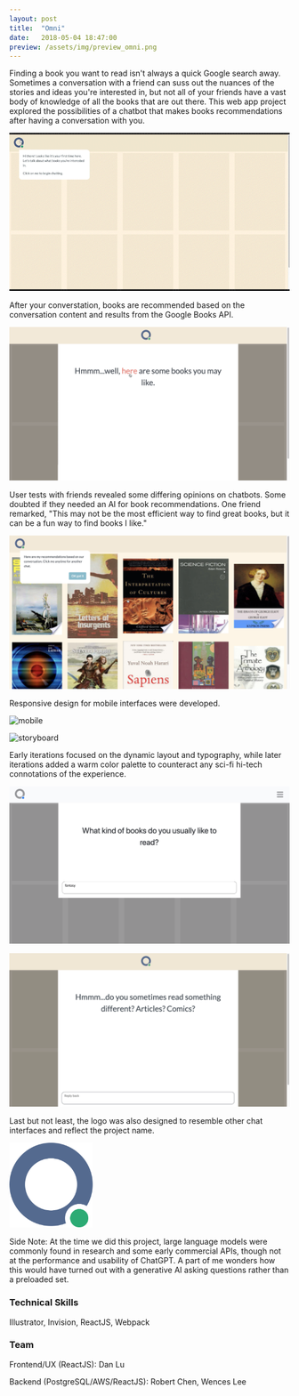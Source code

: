 ```yaml
---
layout: post
title:  "Omni"
date:   2018-05-04 18:47:00
preview: /assets/img/preview_omni.png
---
```


Finding a book you want to read isn't always a quick Google search away. Sometimes a conversation with a friend can suss out the nuances of the stories and ideas you're interested in, but not all of your friends have a vast body of knowledge of all the books that are out there. This web app project explored the possibilities of a chatbot that makes books recommendations after having a conversation with you.

![chatbox animation](/assets/img/omni/intro.gif)

After your converstation, books are recommended based on the conversation content and results from the Google Books API. 

![chatbox centered](/assets/img/omni/03_screen4.png)

User tests with friends revealed some differing opinions on chatbots. Some doubted if they needed an AI for book recommendations. One friend remarked, "This may not be the most efficient way to find great books, but it can be a fun way to find books I like."

![book recommendations](/assets/img/omni/04_screen5.png)

Responsive design for mobile interfaces were developed.

![mobile](/assets/img/omni/05_mobile-composite.png)

![storyboard](/assets/img/omni/08_storyboard-mobile.png)

Early iterations focused on the dynamic layout and typography, while later iterations added a warm color palette to counteract any sci-fi hi-tech connotations of the experience.

![sci-fi](/assets/img/omni/06_dev02.png)

![warm](/assets/img/omni/06_screen8.png)

Last but not least, the logo was also designed to resemble other chat interfaces and reflect the project name.

<div class="row"><div class="column"></div><div class="column"><img width="150" src="/assets/img/omni/07_logo_rev1.png"></div><div class="column"></div></div>

Side Note: At the time we did this project, large language models were commonly found in research and some early commercial APIs, though not at the performance and usability of ChatGPT. A part of me wonders how this would have turned out with a generative AI asking questions rather than a preloaded set.

### Technical Skills

Illustrator, Invision, ReactJS, Webpack

### Team

Frontend/UX (ReactJS): Dan Lu

Backend (PostgreSQL/AWS/ReactJS): Robert Chen, Wences Lee